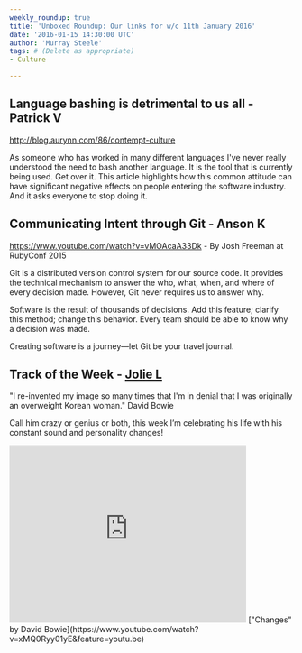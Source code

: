 ```yaml
---
weekly_roundup: true
title: 'Unboxed Roundup: Our links for w/c 11th January 2016'
date: '2016-01-15 14:30:00 UTC'
author: 'Murray Steele'
tags: # (Delete as appropriate)
- Culture

---
```


## Language bashing is detrimental to us all - Patrick V

http://blog.aurynn.com/86/contempt-culture

As someone who has worked in many different languages I've never really understood the need to bash another language.  It is the tool that is currently being used. Get over it.  This article highlights how this common attitude can have significant negative effects on people entering the software industry.  And it asks everyone to stop doing it.

## Communicating Intent through Git - Anson K

https://www.youtube.com/watch?v=vMOAcaA33Dk - By Josh Freeman at RubyConf 2015

Git is a distributed version control system for our source code. It provides the technical mechanism to answer the who, what, when, and where of every decision made. However, Git never requires us to answer why.

Software is the result of thousands of decisions. Add this feature; clarify this method; change this behavior. Every team should be able to know why a decision was made.

Creating software is a journey—let Git be your travel journal.

## Track of the Week - [Jolie L](/people#jolie-lanser)

"I re-invented my image so many times that I'm in denial that I was originally an overweight Korean woman."
David Bowie

Call him crazy or genius or both, this week I’m celebrating his life with his constant sound and personality changes!

<iframe width="420" height="315" src="https://www.youtube.com/embed/xMQ0Ryy01yE" frameborder="0" allowfullscreen></iframe>
["Changes" by David Bowie](https://www.youtube.com/watch?v=xMQ0Ryy01yE&feature=youtu.be)
